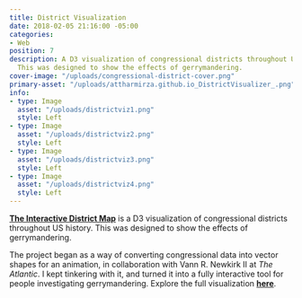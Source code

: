 ```yaml
---
title: District Visualization
date: 2018-02-05 21:16:00 -05:00
categories:
- Web
position: 7
description: A D3 visualization of congressional districts throughout US history.
  This was designed to show the effects of gerrymandering.
cover-image: "/uploads/congressional-district-cover.png"
primary-asset: "/uploads/attharmirza.github.io_DistrictVisualizer_.png"
info:
- type: Image
  asset: "/uploads/districtviz1.png"
  style: Left
- type: Image
  asset: "/uploads/districtviz2.png"
  style: Left
- type: Image
  asset: "/uploads/districtviz3.png"
  style: Left
- type: Image
  asset: "/uploads/districtviz4.png"
  style: Left
---
```


[**The Interactive District Map**](https://attharmirza.github.io/DistrictVisualizer/) is a D3 visualization of congressional districts throughout US history. This was designed to show the effects of gerrymandering.

The project began as a way of converting congressional data into vector shapes for an animation, in collaboration with Vann R. Newkirk II at *The Atlantic*. I kept tinkering with it, and turned it into a fully interactive tool for people investigating gerrymandering. Explore the full visualization [**here**](https://attharmirza.github.io/DistrictVisualizer/).
